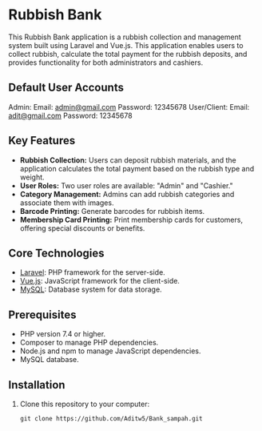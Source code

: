 # Rubbish Bank 

This Rubbish Bank application is a rubbish collection and management system built using Laravel and Vue.js. This application enables users to collect rubbish, calculate the total payment for the rubbish deposits, and provides functionality for both administrators and cashiers.

## Default User Accounts
Admin:
    Email: admin@gmail.com
    Password: 12345678
User/Client:
    Email: adit@gmail.com
    Password: 12345678

## Key Features

- **Rubbish Collection:** Users can deposit rubbish materials, and the application calculates the total payment based on the rubbish type and weight.
- **User Roles:** Two user roles are available: "Admin" and "Cashier."
- **Category Management:** Admins can add rubbish categories and associate them with images.
- **Barcode Printing:** Generate barcodes for rubbish items.
- **Membership Card Printing:** Print membership cards for customers, offering special discounts or benefits.

## Core Technologies

- [Laravel](https://laravel.com): PHP framework for the server-side.
- [Vue.js](https://vuejs.org): JavaScript framework for the client-side.
- [MySQL](https://www.mysql.com): Database system for data storage.

## Prerequisites

- PHP version 7.4 or higher.
- Composer to manage PHP dependencies.
- Node.js and npm to manage JavaScript dependencies.
- MySQL database.

## Installation

1. Clone this repository to your computer:

   ```shell
   git clone https://github.com/Aditw5/Bank_sampah.git
